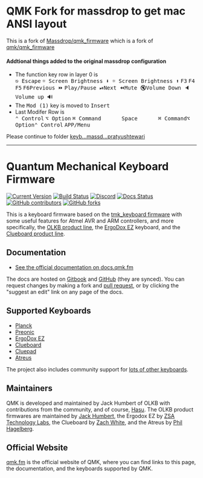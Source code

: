 # QMK Fork for massdrop to get mac ANSI layout
This is a fork of [Massdrop/qmk_firmware](https://github.com/Massdrop/qmk_firmware) which is a fork of [qmk/qmk_firmware](https://github.com/qmk/qmk_firmware)

#### Addtional things added to the original massdrop configuration

- The function key row in layer 0 is <br>
<kbd>⎋ Escape</kbd> <kbd>☼ Screen Brightness ⬇︎ </kbd> <kbd>☼ Screen Brightness ⬆︎</kbd> <kbd>F3</kbd> <kbd>F4</kbd> <kbd>F5</kbd> <kbd>F6</kbd><kbd>Previous ⏩</kbd> <kbd>Play/Pause ⏯</kbd><kbd>Next ⏪</kbd><kbd>Mute 🔇</kbd><kbd>Volume Down 🔈</kbd><kbd>Volume up 🔊</kbd>
- The <kbd>Mod (1)</kbd> key is moved to <kbd>Insert</kbd>
- Last Modifer Row is <br>
<kbd>⌃ Control</kbd> <kbd>⌥ Option</kbd> <kbd>⌘ Command</kbd> <kbd>      Space      </kbd>
 <kbd>⌘ Command</kbd><kbd>⌥ Option</kbd><kbd>⌃ Control</kbd> <kbd>APP/Menu</kbd>

Please continue to folder [keyb...massd...pratyushtewari](keyboards/massdrop/ctrl/keymaps/pratyushtewari)

---
# Quantum Mechanical Keyboard Firmware

[![Current Version](https://img.shields.io/github/tag/qmk/qmk_firmware.svg)](https://github.com/qmk/qmk_firmware/tags)
[![Build Status](https://travis-ci.org/qmk/qmk_firmware.svg?branch=master)](https://travis-ci.org/qmk/qmk_firmware)
[![Discord](https://img.shields.io/discord/440868230475677696.svg)](https://discord.gg/Uq7gcHh)
[![Docs Status](https://img.shields.io/badge/docs-ready-orange.svg)](https://docs.qmk.fm)
[![GitHub contributors](https://img.shields.io/github/contributors/qmk/qmk_firmware.svg)](https://github.com/qmk/qmk_firmware/pulse/monthly)
[![GitHub forks](https://img.shields.io/github/forks/qmk/qmk_firmware.svg?style=social&label=Fork)](https://github.com/qmk/qmk_firmware/)

This is a keyboard firmware based on the [tmk\_keyboard firmware](https://github.com/tmk/tmk_keyboard) with some useful features for Atmel AVR and ARM controllers, and more specifically, the [OLKB product line](https://olkb.com), the [ErgoDox EZ](https://ergodox-ez.com) keyboard, and the [Clueboard product line](https://clueboard.co).

## Documentation

* [See the official documentation on docs.qmk.fm](https://docs.qmk.fm)

The docs are hosted on [Gitbook](https://www.gitbook.com/book/qmk/firmware/details) and [GitHub](/docs/) (they are synced). You can request changes by making a fork and [pull request](https://github.com/qmk/qmk_firmware/pulls), or by clicking the "suggest an edit" link on any page of the docs.

## Supported Keyboards

* [Planck](/keyboards/planck/)
* [Preonic](/keyboards/preonic/)
* [ErgoDox EZ](/keyboards/ergodox_ez/)
* [Clueboard](/keyboards/clueboard/)
* [Cluepad](/keyboards/clueboard/17/)
* [Atreus](/keyboards/atreus/)

The project also includes community support for [lots of other keyboards](/keyboards/).

## Maintainers

QMK is developed and maintained by Jack Humbert of OLKB with contributions from the community, and of course, [Hasu](https://github.com/tmk). The OLKB product firmwares are maintained by [Jack Humbert](https://github.com/jackhumbert), the Ergodox EZ by [ZSA Technology Labs](https://github.com/zsa), the Clueboard by [Zach White](https://github.com/skullydazed), and the Atreus by [Phil Hagelberg](https://github.com/technomancy).

## Official Website

[qmk.fm](https://qmk.fm) is the official website of QMK, where you can find links to this page, the documentation, and the keyboards supported by QMK.
